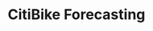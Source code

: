 ---
title: "CitiBike Forecasting"
description: "Forecasted bike rentals and accidents using spatio-temporal features"
tools: "Prophet scikit-learn"
image: "citibike_forecast.png"
---